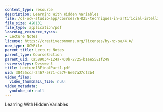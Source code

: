 ```yaml
---
content_type: resource
description: Learning With Hidden Variables
file: /ol-ocw-studio-app/courses/6-825-techniques-in-artificial-intelligence-sma-5504-fall-2002/38455cca24675871c5796e67a27cf3b4_Lecture18FinalPart1.pdf
file_size: 420131
file_type: application/pdf
learning_resource_types:
- Lecture Notes
license: https://creativecommons.org/licenses/by-nc-sa/4.0/
ocw_type: OCWFile
parent_title: Lecture Notes
parent_type: CourseSection
parent_uid: 6a589034-124a-430b-2725-b1ee5581f249
resourcetype: Document
title: Lecture18FinalPart1.pdf
uid: 38455cca-2467-5871-c579-6e67a27cf3b4
video_files:
  video_thumbnail_file: null
video_metadata:
  youtube_id: null
---
```

Learning With Hidden Variables